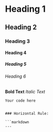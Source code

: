 # Heading 1
## Heading 2
### Heading 3
#### Heading 4
##### Heading 5
###### Heading 6

**Bold Text**
*Italic Text*
```language
Your code here


### Horizontal Rule:

```markdown
---
